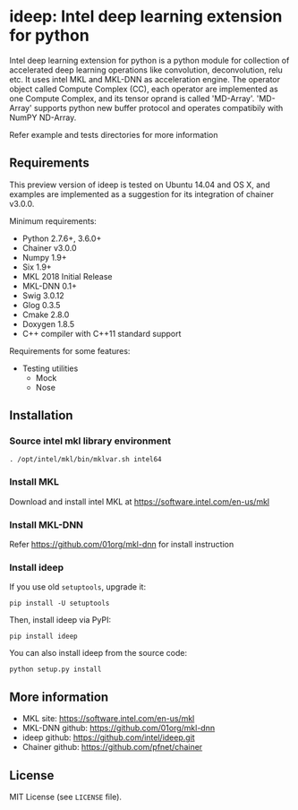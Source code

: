 # ideep: Intel deep learning extension for python

Intel deep learning extension for python is a python module for collection of accelerated deep learning operations like convolution, deconvolution, relu etc. It uses intel MKL and MKL-DNN as acceleration engine. The operator object called Compute Complex (CC), each operator are implemented as one Compute Complex, and its tensor oprand is called 'MD-Array'. 'MD-Array' supports python new buffer protocol and operates compatibily with NumPY ND-Array.

Refer example and tests directories for more information

## Requirements

This preview version of ideep is tested on Ubuntu 14.04 and OS X, and examples are implemented as a suggestion for its integration of chainer v3.0.0.

Minimum requirements:
- Python 2.7.6+, 3.6.0+
- Chainer v3.0.0
- Numpy 1.9+
- Six 1.9+
- MKL 2018 Initial Release 
- MKL-DNN 0.1+
- Swig 3.0.12
- Glog 0.3.5
- Cmake 2.8.0
- Doxygen 1.8.5
- C++ compiler with C++11 standard support

Requirements for some features:
- Testing utilities
  - Mock
  - Nose

## Installation
### Source intel mkl library environment

```
. /opt/intel/mkl/bin/mklvar.sh intel64
```

### Install MKL

Download and install intel MKL at https://software.intel.com/en-us/mkl

### Install MKL-DNN

Refer https://github.com/01org/mkl-dnn for install instruction

### Install ideep

If you use old ``setuptools``, upgrade it:

```
pip install -U setuptools
```

Then, install ideep via PyPI:
```
pip install ideep
```

You can also install ideep from the source code:
```
python setup.py install
```

## More information
- MKL site: https://software.intel.com/en-us/mkl
- MKL-DNN github: https://github.com/01org/mkl-dnn
- ideep github: https://github.com/intel/ideep.git
- Chainer github: https://github.com/pfnet/chainer

## License
MIT License (see `LICENSE` file).
